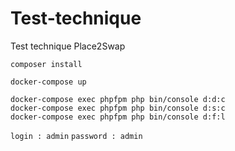 # Test-technique
Test technique Place2Swap


`composer install`


`docker-compose up`


```
docker-compose exec phpfpm php bin/console d:d:c
docker-compose exec phpfpm php bin/console d:s:c
docker-compose exec phpfpm php bin/console d:f:l
```
`login : admin`
`password : admin`
